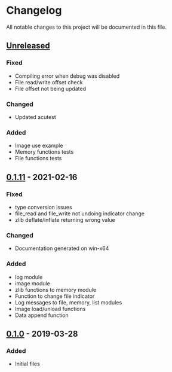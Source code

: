 # Changelog

All notable changes to this project will be documented in this file.

## [Unreleased]

### Fixed

- Compiling error when debug was disabled
- File read/write offset check
- File offset not being updated

### Changed

- Updated acutest

### Added

- Image use example
- Memory functions tests
- File functions tests

## [0.1.11] - 2021-02-16

### Fixed

- type conversion issues
- file_read and file_write not undoing indicator change
- zlib deflate/inflate returning wrong value

### Changed

- Documentation generated on win-x64

### Added

- log module
- image module
- zlib functions to memory module
- Function to change file indicator
- Log messages to file, memory, list modules
- Image load/unload functions
- Data append function

## [0.1.0] - 2019-03-28

### Added

- Initial files



[unreleased]: https://github.com/oAGoulart/libpampa/compare/v0.1.11...HEAD
[0.1.11]: https://github.com/oAGoulart/libpampa/releases/tag/v0.1.11
[0.1.0]: https://github.com/oAGoulart/libpampa/releases/tag/v0.1.0
